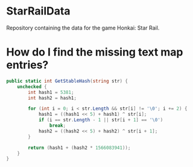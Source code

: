 # StarRailData
Repository containing the data for the game Honkai: Star Rail.

# How do I find the missing text map entries?

```csharp
public static int GetStableHash(string str) {
    unchecked {
        int hash1 = 5381;
        int hash2 = hash1;

        for (int i = 0; i < str.Length && str[i] != '\0'; i += 2) {
            hash1 = ((hash1 << 5) + hash1) ^ str[i];
            if (i == str.Length - 1 || str[i + 1] == '\0')
                break;
            hash2 = ((hash2 << 5) + hash2) ^ str[i + 1];
        }

        return (hash1 + (hash2 * 1566083941));
    }
}
```